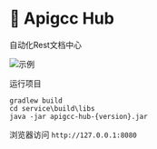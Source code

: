# 🐷 Apigcc Hub

自动化Rest文档中心

![示例](https://apigcc-1252473972.cos.ap-shanghai.myqcloud.com/apigcc-hub-demo.png)

运行项目
```
gradlew build
cd service\build\libs
java -jar apigcc-hub-{version}.jar
```

浏览器访问 ``http://127.0.0.1:8080``
